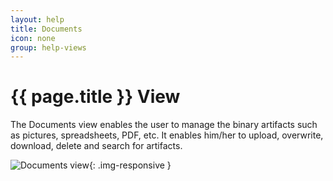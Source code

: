 ```yaml
---
layout: help
title: Documents
icon: none
group: help-views
---
```


{{ page.title }} View
===

The Documents view enables the user to manage the binary artifacts such as pictures, spreadsheets, PDF, etc. It enables him/her to upload, overwrite, download, delete and search for artifacts.

![Documents view](images/ide_view_documents.png){: .img-responsive }


